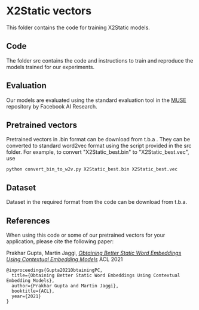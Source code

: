 # X2Static vectors
This folder contains the code for training X2Static models.

## Code
The folder src contains the code and instructions to train and reproduce the models trained for our experiments.

## Evaluation
Our models are evaluated using the standard evaluation tool in the [MUSE](https://github.com/facebookresearch/MUSE) repository by Facebook AI Research.

## Pretrained vectors
Pretrained vectors in .bin format can be download from t.b.a . They can be converted to standard word2vec format using the script provided in the src folder. For example, to convert "X2Static_best.bin" to "X2Static_best.vec", use
```
python convert_bin_to_w2v.py X2Static_best.bin X2Static_best.vec
```

## Dataset
Dataset in the required format from the code can be download from t.b.a.

## References
When using this code or some of our pretrained vectors for your application, please cite the following paper:

  Prakhar Gupta,  Martin Jaggi, [*Obtaining Better Static Word Embeddings Using Contextual Embedding Models*](https://arxiv.org/abs/2106.04302) ACL 2021

```
@inproceedings{Gupta2021ObtainingPC,
  title={Obtaining Better Static Word Embeddings Using Contextual Embedding Models},
  author={Prakhar Gupta and Martin Jaggi},
  booktitle={ACL},
  year={2021}
}
```

